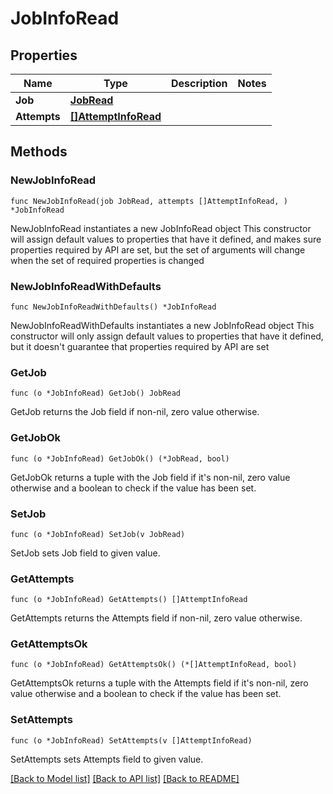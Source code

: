# JobInfoRead

## Properties

Name | Type | Description | Notes
------------ | ------------- | ------------- | -------------
**Job** | [**JobRead**](JobRead.md) |  | 
**Attempts** | [**[]AttemptInfoRead**](AttemptInfoRead.md) |  | 

## Methods

### NewJobInfoRead

`func NewJobInfoRead(job JobRead, attempts []AttemptInfoRead, ) *JobInfoRead`

NewJobInfoRead instantiates a new JobInfoRead object
This constructor will assign default values to properties that have it defined,
and makes sure properties required by API are set, but the set of arguments
will change when the set of required properties is changed

### NewJobInfoReadWithDefaults

`func NewJobInfoReadWithDefaults() *JobInfoRead`

NewJobInfoReadWithDefaults instantiates a new JobInfoRead object
This constructor will only assign default values to properties that have it defined,
but it doesn't guarantee that properties required by API are set

### GetJob

`func (o *JobInfoRead) GetJob() JobRead`

GetJob returns the Job field if non-nil, zero value otherwise.

### GetJobOk

`func (o *JobInfoRead) GetJobOk() (*JobRead, bool)`

GetJobOk returns a tuple with the Job field if it's non-nil, zero value otherwise
and a boolean to check if the value has been set.

### SetJob

`func (o *JobInfoRead) SetJob(v JobRead)`

SetJob sets Job field to given value.


### GetAttempts

`func (o *JobInfoRead) GetAttempts() []AttemptInfoRead`

GetAttempts returns the Attempts field if non-nil, zero value otherwise.

### GetAttemptsOk

`func (o *JobInfoRead) GetAttemptsOk() (*[]AttemptInfoRead, bool)`

GetAttemptsOk returns a tuple with the Attempts field if it's non-nil, zero value otherwise
and a boolean to check if the value has been set.

### SetAttempts

`func (o *JobInfoRead) SetAttempts(v []AttemptInfoRead)`

SetAttempts sets Attempts field to given value.



[[Back to Model list]](../README.md#documentation-for-models) [[Back to API list]](../README.md#documentation-for-api-endpoints) [[Back to README]](../README.md)


